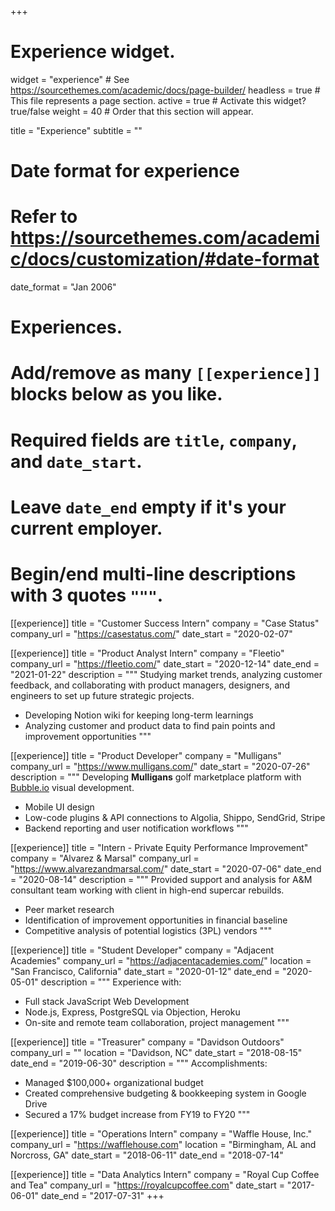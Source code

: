 +++
# Experience widget.
widget = "experience"  # See https://sourcethemes.com/academic/docs/page-builder/
headless = true  # This file represents a page section.
active = true  # Activate this widget? true/false
weight = 40  # Order that this section will appear.

title = "Experience"
subtitle = ""

# Date format for experience
#   Refer to https://sourcethemes.com/academic/docs/customization/#date-format
date_format = "Jan 2006"

# Experiences.
#   Add/remove as many `[[experience]]` blocks below as you like.
#   Required fields are `title`, `company`, and `date_start`.
#   Leave `date_end` empty if it's your current employer.
#   Begin/end multi-line descriptions with 3 quotes `"""`.

[[experience]]
  title = "Customer Success Intern"
  company = "Case Status"
  company_url = "https://casestatus.com/"
  date_start = "2020-02-07"

[[experience]]
  title = "Product Analyst Intern"
  company = "Fleetio"
  company_url = "https://fleetio.com/"
  date_start = "2020-12-14"
  date_end = "2021-01-22"
  description = """
  Studying market trends, analyzing customer feedback, and collaborating with product managers, designers, and engineers to set up future strategic projects.

  * Developing Notion wiki for keeping long-term learnings
  * Analyzing customer and product data to find pain points and improvement opportunities
  """

[[experience]]
  title = "Product Developer"
  company = "Mulligans"
  company_url = "https://www.mulligans.com/"
  date_start = "2020-07-26"
  description = """
  Developing **Mulligans** golf marketplace platform with [Bubble.io](https://www.bubble.io) visual development.

  * Mobile UI design
  * Low-code plugins & API connections to Algolia, Shippo, SendGrid, Stripe
  * Backend reporting and user notification workflows
  """

[[experience]]
  title = "Intern - Private Equity Performance Improvement"
  company = "Alvarez & Marsal"
  company_url = "https://www.alvarezandmarsal.com/"
  date_start = "2020-07-06"
  date_end = "2020-08-14"
  description = """
  Provided support and analysis for A&M consultant team working with client in high-end supercar rebuilds.

  * Peer market research
  * Identification of improvement opportunities in financial baseline
  * Competitive analysis of potential logistics (3PL) vendors
  """

[[experience]]
  title = "Student Developer"
  company = "Adjacent Academies"
  company_url = "https://adjacentacademies.com/"
  location = "San Francisco, California"
  date_start = "2020-01-12"
  date_end = "2020-05-01"
  description = """
  Experience with:

  * Full stack JavaScript Web Development
  * Node.js, Express, PostgreSQL via Objection, Heroku
  * On-site and remote team collaboration, project management
  """

[[experience]]
  title = "Treasurer"
  company = "Davidson Outdoors"
  company_url = ""
  location = "Davidson, NC"
  date_start = "2018-08-15"
  date_end = "2019-06-30"
  description = """
  Accomplishments:

  * Managed $100,000+ organizational budget
  * Created comprehensive budgeting & bookkeeping system in Google Drive
  * Secured a 17% budget increase from FY19 to FY20
  """

[[experience]]
  title = "Operations Intern"
  company = "Waffle House, Inc."
  company_url = "https://wafflehouse.com"
  location = "Birmingham, AL and Norcross, GA"
  date_start = "2018-06-11"
  date_end = "2018-07-14"

[[experience]]
  title = "Data Analytics Intern"
  company = "Royal Cup Coffee and Tea"
  company_url = "https://royalcupcoffee.com"
  date_start = "2017-06-01"
  date_end = "2017-07-31"
+++
